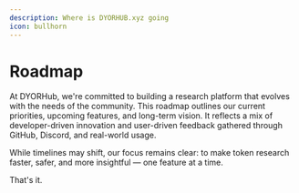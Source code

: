 ```yaml
---
description: Where is DYORHUB.xyz going
icon: bullhorn
---
```


# Roadmap

At DYORHub, we're committed to building a research platform that evolves with the needs of the community. This roadmap outlines our current priorities, upcoming features, and long-term vision. It reflects a mix of developer-driven innovation and user-driven feedback gathered through GitHub, Discord, and real-world usage.

While timelines may shift, our focus remains clear: to make token research faster, safer, and more insightful — one feature at a time.

That's it.




